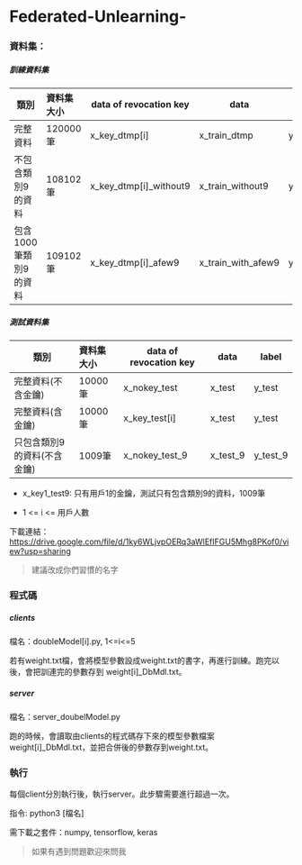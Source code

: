 # Federated-Unlearning-
### 資料集：
##### 訓練資料集

|       類別           |資料集大小| data of revocation key |   data            | label             |
| --------------------|:-------- | -----------------     | -------------------| ------            |
| 完整資料             | 120000筆 |  x_key_dtmp[i]           | x_train_dtmp       | y_train_dtmp      |
| 不包含類別9的資料     | 108102筆 |  x_key_dtmp[i]_without9  | x_train_without9   | y_train_without9  |
| 包含1000筆類別9的資料 | 109102筆 |  x_key_dtmp[i]_afew9     | x_train_with_afew9 | y_train_with_afew9 |

##### 測試資料集

|       類別                 |資料集大小| data of revocation key |   data  | label    |
| ------------------------  |:-------- | -----------------      | --------| ------   |
| 完整資料(不含金鑰)          | 10000筆 |  x_nokey_test          | x_test   | y_test   |
| 完整資料(含金鑰)            | 10000筆 |  x_key_test[i]         | x_test   | y_test   |
| 只包含類別9的資料(不含金鑰)  | 1009筆  |  x_nokey_test_9         | x_test_9 | y_test_9 |

- x_key1_test9: 只有用戶1的金鑰，測試只有包含類別9的資料，1009筆

- 1 <= i <= 用戶人數

下載連結：https://drive.google.com/file/d/1ky6WLjvpOERq3aWlEfIFGU5Mhg8PKof0/view?usp=sharing

> 建議改成你們習慣的名字

### 程式碼
##### clients
檔名：doubleModel[i].py, 1<=i<=5

若有weight.txt檔，會將模型參數設成weight.txt的書字，再進行訓練。跑完以後，會把訓連完的參數存到 weight[i]_DbMdl.txt。

##### server
檔名：server_doubelModel.py

跑的時候，會讀取由clients的程式碼存下來的模型參數檔案weight[i]_DbMdl.txt，並把合併後的參數存到weight.txt。

### 執行
每個client分別執行後，執行server。此步驟需要進行超過一次。

指令: python3 [檔名]

需下載之套件：numpy, tensorflow, keras

> 如果有遇到問題歡迎來問我
